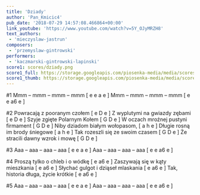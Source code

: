 ```yaml
---
title: 'Dziady'
author: 'Pan_Kmicic4'
pub_date: '2018-07-29 14:57:08.466864+00:00'
link_youtube: 'https://www.youtube.com/watch?v=5Y_OJyMRZH8'
text_authors:
 - 'mieczyslaw-jastrun'
composers:
 - 'przemyslaw-gintrowski'
performers:
 - 'kaczmarski-gintrowski-lapinski'
score1: scores/dziady.png
score1_full: https://storage.googleapis.com/piosenka-media/media/scores/dziady.png
score1_thumb: https://storage.googleapis.com/piosenka-media/media/scores/dziady.png.180x0_q85_upscale.png
---
```


#1
Mmm – mmm – mmm – mmm [ e e a e ]
Mmm – mmm – mmm – mmm [ e e a6 e ]

#2
Powracają z pooranym czołem [ e D e ]
Z wyplutymi na gwiazdy zębami [ e D e ]
Szyje zgięte Polarnym Kołem [ G D e ]
W oczach mroźnej pustyni firmament [ G D e ]
Niby dziadom białym wołopasom, [ a h e ]
Długie rosną im brody śniegowe [ a h e ]
Tak rozeszli się ze swoim czasem [ G D e ]
Że stracili dawny wzrok i mowę [ G D e ]

#3
Aaa – aaa – aaa – aaa [ e e a e ]
Aaa – aaa – aaa – aaa [ e e a6 e ]

#4
Proszą tylko o chleb i o wódkę [ e a6 e ]
Zaszywają się w kąty mieszkania [ e a6 e ]
Słychać gulgot i dziąseł mlaskania [ e a6 e ]
Tak, historia długa, życie krótkie [ e a6 e ]

#5
Aaa – aaa – aaa – aaa [ e e a e ]
Aaa – aaa – aaa – aaa [ e e a6 e ]